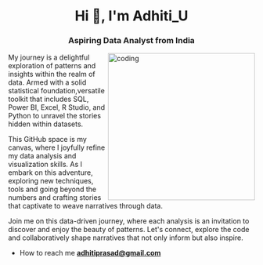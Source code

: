 <h1 align="center">Hi 👋, I'm Adhiti_U</h1>
<h3 align="center">Aspiring Data Analyst from India</h3>

<img align ="right" alt="coding" width="300" src="https://i.gifer.com/origin/a9/a9d3e0bd0958885f63ecfe67117b0505_w200.gif">
<p align="left">

 My journey is a delightful exploration of patterns and insights within the realm of data. Armed with a solid statistical foundation,versatile toolkit that includes SQL, Power BI, Excel, R Studio, and Python to unravel the stories hidden within datasets.

This GitHub space is my canvas, where I joyfully refine my data analysis and visualization skills. As I embark on this adventure, exploring new techniques, tools and  going beyond the numbers and crafting stories that captivate to weave narratives through data.

Join me on this data-driven journey, where each analysis is an invitation to discover and enjoy the beauty of patterns. Let's connect, explore the code and collaboratively shape narratives that not only inform but also inspire.
- How to reach me **adhitiprasad@gmail.com**
</p>



